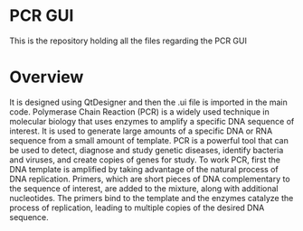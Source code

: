 # PCR GUI
This is the repository holding all the files regarding the PCR GUI

# Overview
It is designed using QtDesigner and then the .ui file is imported in the main code.
Polymerase Chain Reaction (PCR) is a widely used technique in molecular biology that uses enzymes to amplify a specific DNA sequence of interest. It is used to generate large amounts of a specific DNA or RNA sequence from a small amount of template. PCR is a powerful tool that can be used to detect, diagnose and study genetic diseases, identify bacteria and viruses, and create copies of genes for study.  To work PCR, first the DNA template is amplified by taking advantage of the natural process of DNA replication. Primers, which are short pieces of DNA complementary to the sequence of interest, are added to the mixture, along with additional nucleotides. The primers bind to the template and the enzymes catalyze the process of replication, leading to multiple copies of the desired DNA sequence.
